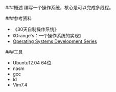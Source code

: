 ###概述
编写一个操作系统，核心是可以完成多线程。

###参考资料
+ 《30天自制操作系统》
+ 《Orange's：一个操作系统的实现》
+ [Operating Systems Development Series](http://www.brokenthorn.com/Resources/OSDevIndex.html)

###工具
+ Ubuntu12.04 64位
+ nasm
+ gcc
+ ld
+ Vim7.4

